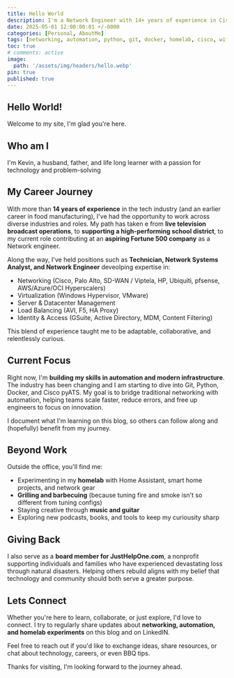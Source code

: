 ```yaml
---
title: Hello World
description: I'm a Network Engineer with 14+ years of experience in Cisco, Wi-Fi, and datacenter networking. Follow my journey into automation with Git, Python, Docker and pyATS, plus homelab projects, wireless insights, and smart home experiments.
date: 2025-05-01 12:00:00:01 +/-0000
categories: [Personal, AboutMe]
tags: [networking, automation, python, git, docker, homelab, cisco, wifi]     # TAG names should always be lowercase
toc: true
# comments: active
image:
  path: '/assets/img/headers/hello.webp'
pin: true
published: true
---
```


## Hello World!

Welcome to my site, I'm glad you're here. 

## Who am I

I'm Kevin, a husband, father, and life long learner with a passion for technology and problem-solving

## My Career Journey

With more than **14 years of experience** in the tech industry (and an earlier career in food manufacturing), I've had the opportunity to work across diverse industries and roles. My path has taken e from **live television broadcast operations**, to **supporting a high-performing school district**, to my current role contributing at an **aspiring Fortune 500 company** as a Network engineer. 

Along the way, I've held positions such as **Technician, Network Systems Analyst, and Network Engineer** deveolping expertise in:

* Networking (Cisco, Palo Alto, SD-WAN / Viptela, HP, Ubiquiti, pfsense, AWS/Azure/OCI Hyperscalers)
* Virtualization (Windows Hypervisor, VMware)
* Server & Datacenter Management
* Load Balancing (AVI, F5, HA Proxy)
* Identity & Access (GSuite, Active Directory, MDM, Content Filtering)

This blend of experience taught me to be adaptable, collaborative, and relentlessly curious.

## Current Focus

Right now, I'm **building my skills in automation and modern infrastructure**.  The industry has been changing and I am starting to dive into Git, Python, Docker, and Cisco pyATS.  My goal is to bridge traditional networking with automation, helping teams scale faster, reduce errors, and free up engineers to focus on innovation.

I document what I'm learning on this blog, so others can follow along and (hopefully) benefit from my journey.

## Beyond Work

Outside the office, you'll find me:

* Experimenting in my **homelab** with Home Assistant, smart home projects, and network gear
* **Grilling and barbecuing** (because tuning fire and smoke isn't so different from tuning configs)
* Staying creative through **music and guitar**
* Exploring new podcasts, books, and tools to keep my curiousity sharp

## Giving Back

I also serve as a **board member for JustHelpOne.com**, a nonprofit supporting individuals and families who have experienced devastating loss through natural disasters. Helping others rebuild aligns with my belief that technology and community should both serve a greater purpose. 

## Lets Connect

Whether you're here to learn, collaborate, or just explore, I'd love to connect. I try to regularly share updates about **networking, automation, and homelab experiments** on this blog and on LinkedIN. 

Feel free to reach out if you'd like to exchange ideas, share resources, or chat about technology, careers, or even BBQ tips. 

Thanks for visiting, I'm looking forward to the journey ahead. 